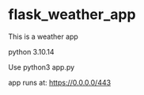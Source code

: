 # flask_weather_app
This is a weather app

python 3.10.14

Use python3 app.py

app runs at: https://0.0.0.0/443
